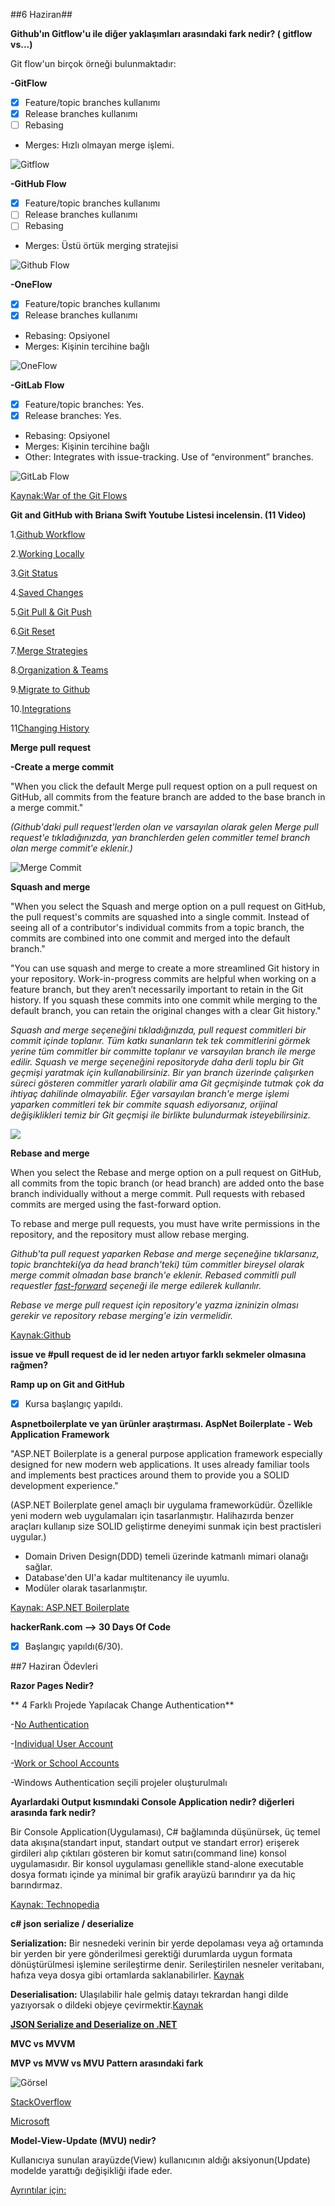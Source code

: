 ##6 Haziran##

**Github'ın Gitflow'u ile diğer yaklaşımları arasındaki fark nedir? ( gitflow vs...)**

Git flow'un birçok örneği bulunmaktadır:

**-GitFlow**

- [x] Feature/topic branches kullanımı
- [x] Release branches kullanımı
- [ ] Rebasing
- Merges: Hızlı olmayan merge işlemi.

![Gitflow](https://iamchuka.com/content/images/2018/05/gitflowimage.png)

**-GitHub Flow**
- [x] Feature/topic branches kullanımı
- [ ] Release branches kullanımı
- [ ] Rebasing
- Merges: Üstü örtük merging stratejisi

![Github Flow](https://user-images.githubusercontent.com/6351798/48032310-63842400-e114-11e8-8db0-06dc0504dcb5.png)

**-OneFlow**
- [x] Feature/topic branches kullanımı
- [x] Release branches kullanımı
- Rebasing: Opsiyonel
- Merges: Kişinin tercihine bağlı

![OneFlow](https://www.endoflineblog.com/img/oneflow/hotfix-branch-merge-final.png)

**-GitLab Flow**
- [x] Feature/topic branches: Yes.
- [x] Release branches: Yes.
- Rebasing: Opsiyonel
- Merges: Kişinin tercihine bağlı
- Other: Integrates with issue-tracking. Use of “environment” branches.

![GitLab Flow](https://miro.medium.com/max/1194/1*Kva1lwE4KCT_fdc6yHeGKQ.png)

[Kaynak:War of the Git Flows](https://dev.to/scottshipp/war-of-the-git-flows-3ec2)



**Git and GitHub with Briana Swift Youtube Listesi incelensin. (11 Video)**

1.[Github Workflow](https://www.youtube.com/watch?v=47E-jcuQz5c&list=PLg7s6cbtAD17Gw5u8644bgKhgRLiJXdX4&index=1)

2.[Working Locally](https://www.youtube.com/watch?v=rBbbOouhI-s&list=PLg7s6cbtAD17Gw5u8644bgKhgRLiJXdX4&index=2)

3.[Git Status](https://www.youtube.com/watch?v=rBbbOouhI-s&list=PLg7s6cbtAD17Gw5u8644bgKhgRLiJXdX4&index=3)

4.[Saved Changes](https://www.youtube.com/watch?v=rBbbOouhI-s&list=PLg7s6cbtAD17Gw5u8644bgKhgRLiJXdX4&index=4)

5.[Git Pull & Git Push](https://www.youtube.com/watch?v=rBbbOouhI-s&list=PLg7s6cbtAD17Gw5u8644bgKhgRLiJXdX4&index=5)

6.[Git Reset](https://www.youtube.com/watch?v=rBbbOouhI-s&list=PLg7s6cbtAD17Gw5u8644bgKhgRLiJXdX4&index=6)

7.[Merge Strategies](https://www.youtube.com/watch?v=rBbbOouhI-s&list=PLg7s6cbtAD17Gw5u8644bgKhgRLiJXdX4&index=7)

8.[Organization & Teams](https://www.youtube.com/watch?v=rBbbOouhI-s&list=PLg7s6cbtAD17Gw5u8644bgKhgRLiJXdX4&index=8)

9.[Migrate to Github](https://www.youtube.com/watch?v=rBbbOouhI-s&list=PLg7s6cbtAD17Gw5u8644bgKhgRLiJXdX4&index=9)

10.[Integrations](https://www.youtube.com/watch?v=rBbbOouhI-s&list=PLg7s6cbtAD17Gw5u8644bgKhgRLiJXdX4&index=10)

11[Changing History](https://www.youtube.com/watch?v=rBbbOouhI-s&list=PLg7s6cbtAD17Gw5u8644bgKhgRLiJXdX4&index=11)

**Merge pull request**
 
 **-Create a merge commit**
 
 "When you click the default Merge pull request option on a pull request on GitHub, all commits from the feature branch are added to the base branch in a merge commit."
 
 *(Github'daki pull request'lerden olan ve varsayılan olarak gelen Merge pull request'e tıkladığınızda, yan branchlerden gelen commitler temel branch olan merge commit'e eklenir.)*
 
 ![Merge Commit](https://help.github.com/assets/images/help/pull_requests/standard-merge-commit-diagram.png)
 
 **Squash and merge**
 
"When you select the Squash and merge option on a pull request on GitHub, the pull request's commits are squashed into a single commit. Instead of seeing all of a contributor's individual commits from a topic branch, the commits are combined into one commit and merged into the default branch."
 
"You can use squash and merge to create a more streamlined Git history in your repository. Work-in-progress commits are helpful when working on a feature branch, but they aren’t necessarily important to retain in the Git history. If you squash these commits into one commit while merging to the default branch, you can retain the original changes with a clear Git history."

*Squash and merge seçeneğini tıkladığınızda, pull request commitleri bir commit içinde toplanır. Tüm katkı sunanların tek tek commitlerini görmek yerine tüm commitler bir committe toplanır ve varsayılan branch ile merge edilir. Squash ve merge seçeneğini repositoryde daha derli toplu bir Git geçmişi yaratmak için kullanabilirsiniz. Bir yan branch üzerinde çalışırken süreci gösteren commitler yararlı olabilir ama Git geçmişinde tutmak çok da ihtiyaç dahilinde olmayabilir. Eğer varsayılan branch'e merge işlemi yaparken commitleri tek bir commite squash ediyorsanız, orijinal değişiklikleri temiz bir Git geçmişi ile birlikte bulundurmak isteyebilirsiniz.*
 
![](https://help.github.com/assets/images/help/pull_requests/commit-squashing-diagram.png)
 
**Rebase and merge**

When you select the Rebase and merge option on a pull request on GitHub, all commits from the topic branch (or head branch) are added onto the base branch individually without a merge commit. Pull requests with rebased commits are merged using the fast-forward option.

To rebase and merge pull requests, you must have write permissions in the repository, and the repository must allow rebase merging.
 
*Github'ta pull request yaparken Rebase and merge seçeneğine tıklarsanız, topic branchteki(ya da head branch'teki) tüm commitler bireysel olarak merge commit olmadan base branch'e eklenir. Rebased commitli pull requestler [fast-forward](https://git-scm.com/docs/git-merge#_fast_forward_merge) seçeneği ile merge edilerek kullanılır.*

*Rebase ve merge pull request için repository'e yazma izninizin olması gerekir ve repository rebase merging'e izin vermelidir.*

[Kaynak:Github](https://help.github.com/en/github/collaborating-with-issues-and-pull-requests/about-pull-request-merges)

 **issue ve #pull request de id ler neden artıyor farklı sekmeler olmasına rağmen?**
 
 
 
 **Ramp up on Git and GitHub**
 
- [X] Kursa başlangıç yapıldı.
 
 
 **Aspnetboilerplate ve yan ürünler araştırması. AspNet Boilerplate - Web Application Framework**
 
"ASP.NET Boilerplate is a general purpose application framework especially designed for new modern web applications. It uses already familiar tools and implements best practices around them to provide you a SOLID development experience."

(ASP.NET Boilerplate genel amaçlı bir uygulama frameworküdür. Özellikle yeni modern web uygulamaları için tasarlanmıştır. Halihazırda benzer araçları kullanıp size SOLID geliştirme deneyimi sunmak için best practisleri uygular.)

- Domain Driven Design(DDD) temeli üzerinde katmanlı mimari olanağı sağlar.
- Database'den UI'a kadar multitenancy ile uyumlu.
- Modüler olarak tasarlanmıştır.

[Kaynak: ASP.NET Boilerplate](https://aspnetboilerplate.com/)
 
 
 **hackerRank.com --> 30 Days Of Code**
 
 - [X] Başlangıç yapıldı(6/30).
 
 
 ##7 Haziran Ödevleri
 
 
**Razor Pages Nedir?**
 
** 4 Farklı Projede Yapılacak Change Authentication**
 
 -[No Authentication](https://github.com/Kodluyoruz51BootcampMVCCore/arastirma-odevi-omrfyildiz/tree/master/Authentications/No_Authentication)
 
 -[Individual User Account](https://github.com/Kodluyoruz51BootcampMVCCore/arastirma-odevi-omrfyildiz/tree/master/Authentications/Individual%20User%20Account)
 
 -[Work or School Accounts](https://github.com/Kodluyoruz51BootcampMVCCore/arastirma-odevi-omrfyildiz/tree/master/Authentications/Work%20or%20School%20Accounts)
 
 -Windows Authentication seçili projeler oluşturulmalı
 
 
 **Ayarlardaki Output kısmındaki Console Application nedir? diğerleri arasında fark nedir?**

Bir Console Application(Uygulaması), C# bağlamında düşünürsek, üç temel data akışına(standart input, standart output ve standart error) erişerek girdileri alıp çıktıları gösteren bir komut satırı(command line) konsol uygulamasıdır. Bir konsol uygulaması genellikle stand-alone executable dosya formatı içinde ya minimal bir grafik arayüzü barındırır ya da hiç barındırmaz.

[Kaynak: Technopedia](https://www.techopedia.com/definition/25593/console-application-c)
 
 **c# json serialize / deserialize**
 
 **Serialization:** Bir nesnedeki verinin bir yerde depolaması veya ağ ortamında bir yerden bir yere gönderilmesi gerektiği durumlarda uygun formata dönüştürülmesi işlemine serileştirme denir. Serileştirilen nesneler veritabanı, hafıza veya dosya gibi ortamlarda saklanabilirler. [Kaynak](https://www.bayramucuncu.com/c-ile-serilestirme-serialization/)
 
 **Deserialisation:** Ulaşılabilir hale gelmiş datayı tekrardan hangi dilde yazıyorsak o dildeki objeye çevirmektir.[Kaynak](https://medium.com/@emrebalcii94/messagepack-nedir-serialize-deserialize-y%C3%B6ntemleri-neden-%C3%B6nemlidir-836a5f85b7b8#:~:text=K%C4%B1saca%20bahsedecek%20olursak%20serialize%20ya,yaz%C4%B1yorsak%20o%20dildeki%20objeye%20%C3%A7evirmektir.)
 
 [**JSON Serialize and Deserialize on .NET**](https://docs.microsoft.com/tr-tr/dotnet/standard/serialization/system-text-json-how-to) 
 
 
 **MVC vs MVVM**
 
 **MVP vs MVW vs MVU Pattern arasındaki fark**
 
 ![Görsel](https://i.stack.imgur.com/Y82D3.png)
 
 [StackOverflow](https://stackoverflow.com/questions/19444431/what-is-difference-between-mvc-mvp-mvvm-design-pattern-in-terms-of-coding-c-s)
 
 [Microsoft](https://docs.microsoft.com/en-gb/archive/blogs/erwinvandervalk/the-difference-between-model-view-viewmodel-and-other-separated-presentation-patterns)
 
 **Model-View-Update (MVU) nedir?**
 
Kullanıcıya sunulan arayüzde(View) kullanıcının aldığı aksiyonun(Update) modelde yarattığı değişikliği ifade eder.
 
[Ayrıntılar için:](https://elmish.github.io/elmish/)
